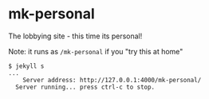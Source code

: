 # mk-personal
The lobbying site - this time its personal!

Note: it runs as `/mk-personal` if you "try this at home"

    $ jekyll s
    ...
        Server address: http://127.0.0.1:4000/mk-personal/
      Server running... press ctrl-c to stop.

